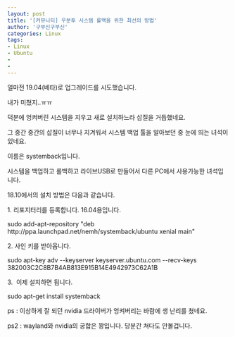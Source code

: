 ```yaml
---
layout: post
title: '[커뮤니티] 우분투 시스템 롤백을 위한 최선의 방법'
author: '구부신구부신'
categories: Linux
tags:
- Linux
- Ubuntu
-
-
---
```



<script> location.href='https://cafe.naver.com/develoid/860661' ; </script>

얼마전 19.04(베타)로 업그레이드를 시도했습니다.&nbsp;<p>내가 미쳤지..ㅠㅠ</p>
<p>덕분에 엉켜버린 시스템을 지우고 새로 설치하느라 삽질을 거듭했네요.</p>
<p>그 중간 중간의 삽질이 너무나 지겨워서 시스템 백업 툴을 알아보던 중 눈에 띄는 녀석이 있네요.&nbsp;</p>
<p>이름은 systemback입니다.&nbsp;</p>
<p>시스템을 백업하고 롤백하고 라이브USB로 만들어서 다른 PC에서 사용가능한 녀석입니다.&nbsp;</p>
<p>18.10에서의 설치 방법은 다음과 같습니다.&nbsp;</p>
<p>1. 리포지터리를 등록합니다. 16.04용입니다.&nbsp;</p>
<p>sudo add-apt-repository "deb http://ppa.launchpad.net/nemh/systemback/ubuntu xenial main"</pre></p>
<p>2. 사인 키를 받아옵니다.&nbsp;</p>
<p>sudo apt-key adv --keyserver keyserver.ubuntu.com --recv-keys 382003C2C8B7B4AB813E915B14E4942973C62A1B</pre></p>
<p>3.&nbsp; 이제 설치하면 됩니다.&nbsp;</p>
<p>sudo apt-get install systemback</pre></p>
<p>ps : 이상하게 잘 되던 nvidia 드라이버가 엉켜버리는 바람에 생 난리를 쳤네요.&nbsp;</p>
<p>ps2 : wayland와 nvidia의 궁합은 꽝입니다. 당분간 쳐다도 안볼겁니다.&nbsp;</p>
